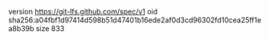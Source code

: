 version https://git-lfs.github.com/spec/v1
oid sha256:a04fbf1d97414d598b51d47401b16ede2af0d3cd96302fd10cea25ff1ea8b39b
size 833
